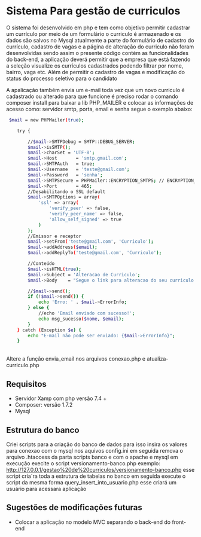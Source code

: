 
# Sistema Para gestão de curriculos

O sistema foi desenvolvido em php e tem como objetivo permitir cadastrar um currículo por meio de um formulário o curriculo é armazenado e os dados são salvos no Mysql atualmente a parte do formulário de cadastro do currículo, cadastro de vagas e a página de alteração do curriculo não foram desenvolvidas sendo assim o presente código contém as funcionalidades do back-end, a aplicação deverá permitir que a empresa que está fazendo a seleção visualize os currículos cadastrados podendo filtrar por nome, bairro, vaga etc. Além de permitir o cadastro de vagas e modificação do status do processo seletivo para o candidato<br>

A apalicação também envia um e-mail toda vez que um novo curriculo é cadastrado ou alterado para que funcione é preciso rodar o comando composer install para baixar a lib PHP_MAILER e colocar as informações de acesso como: servidor smtp, porta, email e senha segue o exemplo abaixo: <br>
```bash
 $mail = new PHPMailer(true);

    try {

        //$mail->SMTPDebug = SMTP::DEBUG_SERVER;
        $mail->isSMTP();
        $mail->charSet = 'UTF-8';
        $mail->Host       = 'smtp.gmail.com';
        $mail->SMTPAuth   = true;
        $mail->Username   = 'teste@gmail.com';
        $mail->Password   = 'senha';
        $mail->SMTPSecure = PHPMailer::ENCRYPTION_SMTPS; // ENCRYPTION_STARTTLS;      //Habilitando criptografia TLS 
        $mail->Port       = 465;
        //Desabilitando o SSL default
        $mail->SMTPOptions = array(
            'ssl' => array(
                'verify_peer' => false,
                'verify_peer_name' => false,
                'allow_self_signed' => true
            )
        );
        //Emissor e receptor
        $mail->setFrom('teste@gmail.com', 'Curriculo');
        $mail->addAddress($email);
        $mail->addReplyTo('teste@gmail.com', 'Curriculo');

        //Conteúdo
        $mail->isHTML(true);
        $mail->Subject = 'Alteracao de Curriculo';
        $mail->Body    = "Segue o link para alteracao do seu curriculo: <br>" . $link_de_alteracao . ", guarde-o e nao compartilhe";

        //$mail->send();
        if (!$mail->send()) {
            echo 'Erro: ' . $mail->ErrorInfo;
        } else {
            //echo 'Email enviado com sucesso!';
            echo msg_sucesso($nome, $email);
        }
    } catch (Exception $e) {
        echo "E-mail não pode ser enviado: {$mail->ErrorInfo}";
    }
```
<br>
Altere a função envia_email nos arquivos conexao.php e atualiza-curriculo.php
<br>

## Requisitos
- Servidor Xamp com php versão 7.4 + <br>
- Composer: versão 1.7.2
- Mysql

## Estrutura do banco
Criei scripts para a criação do banco de dados para isso insira os valores para conexao com o mysql nos aquivos config.ini em seguida remova o arquivo .htaccess da parta scripts banco e com o apache e mysql em execução execite o script versionamento-banco.php exemplo:
http://127.0.0.1/gestao%20de%20curriculos/versionamento-banco.php esse script cria´ra toda a estrutura de tabelas no banco em seguida execute o script da mesma forma query_insert_into_usuario.php esse criará um usuário para acessara  aplicação 
## Sugestões de modificações futuras 
- Colocar a aplicação no modelo MVC separando o back-end do front-end

